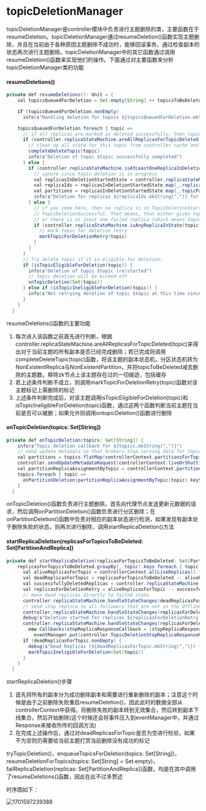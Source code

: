 # topicDeletionManager

topicDeletionManager是controller模块中负责进行主题删除的类，主要函数在于resumeDeletion。topicDeletionManager通过resumeDeletion()函数实现主题删除，并且在当前由于各种原因主题删除不成功时，能够回滚事务，通过检查副本的状态再次进行主题删除。topicDeletionManager中的其它函数通过调用resumeDeletion()函数来实现他们的操作。下面通过对主要函数来分析topicDeletionManager类的功能

#### resumeDeletions()

```java
private def resumeDeletions(): Unit = {
    val topicsQueuedForDeletion = Set.empty[String] ++ topicsToBeDeleted

    if (topicsQueuedForDeletion.nonEmpty)
      info(s"Handling deletion for topics ${topicsQueuedForDeletion.mkString(",")}")

    topicsQueuedForDeletion.foreach { topic =>
      // if all replicas are marked as deleted successfully, then topic deletion is done
      if (controller.replicaStateMachine.areAllReplicasForTopicDeleted(topic)) {
        // clear up all state for this topic from controller cache and zookeeper
        completeDeleteTopic(topic)
        info(s"Deletion of topic $topic successfully completed")
      } else {
        if (controller.replicaStateMachine.isAtLeastOneReplicaInDeletionStartedState(topic)) {
          // ignore since topic deletion is in progress
          val replicasInDeletionStartedState = controller.replicaStateMachine.replicasInState(topic, ReplicaDeletionStarted)
          val replicaIds = replicasInDeletionStartedState.map(_.replica)
          val partitions = replicasInDeletionStartedState.map(_.topicPartition)
          info(s"Deletion for replicas ${replicaIds.mkString(",")} for partition ${partitions.mkString(",")} of topic $topic in progress")
        } else {
          // if you come here, then no replica is in TopicDeletionStarted and all replicas are not in
          // TopicDeletionSuccessful. That means, that either given topic haven't initiated deletion
          // or there is at least one failed replica (which means topic deletion should be retried).
          if (controller.replicaStateMachine.isAnyReplicaInState(topic, ReplicaDeletionIneligible)) {
            // mark topic for deletion retry
            markTopicForDeletionRetry(topic)
          }
        }
      }
      // Try delete topic if it is eligible for deletion.
      if (isTopicEligibleForDeletion(topic)) {
        info(s"Deletion of topic $topic (re)started")
        // topic deletion will be kicked off
        onTopicDeletion(Set(topic))
      } else if (isTopicIneligibleForDeletion(topic)) {
        info(s"Not retrying deletion of topic $topic at this time since it is marked ineligible for deletion")
      }
    }
  }
```

resumeDeletions()函数的主要功能

1. 每次进入该函数之前首先进行判断，根据controller.replicaStateMachine.areAllReplicasForTopicDeleted(topic)来得出对于当前主题的所有副本是否已经完成删除；若已完成则调用completeDeleteTopic(topic)函数，将该主题的副本状态机，分区状态机转为NonExistentReplica与NonExistentPartition，并将topicToBeDeleted减去删除的主题数，移除zk节点上该主题存在过的一切痕迹，包括缓存
2. 若上述条件判断不成立，则调用markTopicForDeletionRetry(topic)函数对该主题标记上需删除的标记
3. 上述条件判断完成后，对该主题调用isTopicEligibleForDeletion(topic)和isTopicIneligibleForDeletion(topic)函数，通过这两个函数判断当前主题在当前是否可以被删；如果允许则调用ontopicDeletion()函数进行删除

#### onTopicDeletion(topics: Set[String])

```java
private def onTopicDeletion(topics: Set[String]) {
    info(s"Topic deletion callback for ${topics.mkString(",")}")
    // send update metadata so that brokers stop serving data for topics to be deleted
    val partitions = topics.flatMap(controllerContext.partitionsForTopic)
    controller.sendUpdateMetadataRequest(controllerContext.liveOrShuttingDownBrokerIds.toSeq, partitions)
    val partitionReplicaAssignmentByTopic = controllerContext.partitionReplicaAssignment.groupBy(p => p._1.topic)
    topics.foreach { topic =>
      onPartitionDeletion(partitionReplicaAssignmentByTopic(topic).keySet)
    }
  }
```

onTopicDeletion()函数负责进行主题删除。首先向代理节点发送更新元数据的请求，然后调用onPartitionDeletion()函数负责进行分区删除；在onPartitionDeletion()函数中负责对相应的副本状态进行检测，如果发现有副本处于删除失败的状态，则再次进行删除，调用startReplicaDeletion()方法

#### startReplicaDeletion(replicasForTopicsToBeDeleted: Set[PartitionAndReplica])

```java
private def startReplicaDeletion(replicasForTopicsToBeDeleted: Set[PartitionAndReplica]) {
    replicasForTopicsToBeDeleted.groupBy(_.topic).keys.foreach { topic =>
      val aliveReplicasForTopic = controllerContext.allLiveReplicas().filter(p => p.topic == topic)
      val deadReplicasForTopic = replicasForTopicsToBeDeleted -- aliveReplicasForTopic
      val successfullyDeletedReplicas = controller.replicaStateMachine.replicasInState(topic, ReplicaDeletionSuccessful)
      val replicasForDeletionRetry = aliveReplicasForTopic -- successfullyDeletedReplicas
      // move dead replicas directly to failed state
      controller.replicaStateMachine.handleStateChanges(deadReplicasForTopic.toSeq, ReplicaDeletionIneligible)
      // send stop replica to all followers that are not in the OfflineReplica state so they stop sending fetch requests to the leader
      controller.replicaStateMachine.handleStateChanges(replicasForDeletionRetry.toSeq, OfflineReplica)
      debug(s"Deletion started for replicas ${replicasForDeletionRetry.mkString(",")}")
      controller.replicaStateMachine.handleStateChanges(replicasForDeletionRetry.toSeq, ReplicaDeletionStarted,
        new Callbacks(stopReplicaResponseCallback = (stopReplicaResponseObj, replicaId) =>
          eventManager.put(controller.TopicDeletionStopReplicaResponseReceived(stopReplicaResponseObj, replicaId))))
      if (deadReplicasForTopic.nonEmpty) {
        debug(s"Dead Replicas (${deadReplicasForTopic.mkString(",")}) found for topic $topic")
        markTopicIneligibleForDeletion(Set(topic))
      }
    }
  }
```

startReplicaDeletion()步骤

1. 首先将所有的副本分为成功删除副本和需要进行重新删除的副本；注意这个时候是由于之前删除失败重启resumeDeletion()，因此此时的数据全部从controllerContext中获得。将删除失败的副本转到无效集合，然后转到副本下线集合，然后开始删除(这个时候还会将事件压入到eventManager中，并通过Response来接收所传的回调方法)
2. 在完成上述操作后，通过对deadReplicasForTopic是否为空进行检验，如果不为空则仍需要给当前主题打赏当前删除没有成功的标记

tryTopicDeletion()，enqueueTopicsForDeletion(topics: Set[String])，resumeDeletionForTopics(topics: Set[String] = Set.empty)，failReplicaDeletion(replicas: Set[PartitionAndReplica])函数，均是在其中调用了resumeDeletions()函数，因此在此不过多赘述

时序图如下：

![1701597239388](image/TopicDeletionManager/1701597239388.png)
